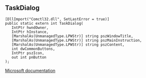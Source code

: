 ## TaskDialog

```
[DllImport("Comctl32.dll", SetLastError = true)]
public static extern int TaskDialog(
   IntPtr hwndOwner,
   IntPtr hInstance,
   [MarshalAs(UnmanagedType.LPWStr)] string pszWindowTitle,
   [MarshalAs(UnmanagedType.LPWStr)] string pszMainInstruction,
   [MarshalAs(UnmanagedType.LPWStr)] string pszContent,
   int dwCommonButtons,
   IntPtr pszIcon,
   out int pnButton
);
```

[Microsoft documentation](https://docs.microsoft.com/en-us/windows/win32/api/commctrl/nf-commctrl-taskdialog)
